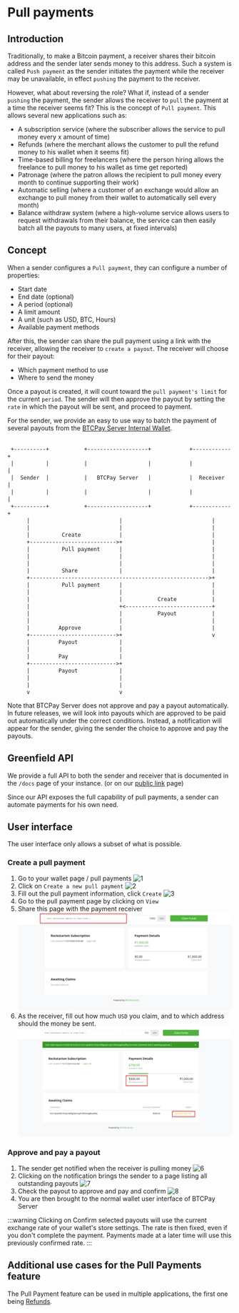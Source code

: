# Pull payments

## Introduction

Traditionally, to make a Bitcoin payment, a receiver shares their bitcoin address and the sender later sends money to this address.
Such a system is called `Push payment` as the sender initiates the payment while the receiver may be unavailable, in effect `pushing` the payment to the receiver.

However, what about reversing the role?
What if, instead of a sender `pushing` the payment, the sender allows the receiver to `pull` the payment at a time the receiver seems fit?
This is the concept of `Pull payment`. This allows several new applications such as:

* A subscription service (where the subscriber allows the service to pull money every x amount of time)
* Refunds (where the merchant allows the customer to pull the refund money to his wallet when it seems fit)
* Time-based billing for freelancers (where the person hiring allows the freelance to pull money to his wallet as time get reported)
* Patronage (where the patron allows the recipient to pull money every month to continue supporting their work)
* Automatic selling (where a customer of an exchange would allow an exchange to pull money from their wallet to automatically sell every month)
* Balance withdraw system (where a high-volume service allows users to request withdrawals from their balance, the service can then easily batch all the payouts to many users, at fixed intervals)

## Concept

When a sender configures a `Pull payment`, they can configure a number of properties:
* Start date
* End date (optional)
* A period (optional)
* A limit amount
* A unit (such as USD, BTC, Hours)
* Available payment methods

After this, the sender can share the pull payment using a link with the receiver, allowing the receiver to `create a payout`.
The receiver will choose for their payout:
* Which payment method to use
* Where to send the money

Once a payout is created, it will count toward the `pull payment's limit` for the current `period`.
The sender will then approve the payout by setting the `rate` in which the payout will be sent, and proceed to payment.

For the sender, we provide an easy to use way to batch the payment of several payouts from the [BTCPay Server Internal Wallet](./Wallet.md).

```

 +----------+           +-------------------+            +------------+
 |          |           |                   |            |            |
 |  Sender  |           |   BTCPay Server   |            |  Receiver  |
 |          |           |                   |            |            |
 +----------+           +-------------------+            +------------+
      |                            |                            |
      |                            |                            |
      |          Create            |                            |
      +--------------------------->+                            |
      |          Pull payment      |                            |
      |                            |                            |
      |                            |                            |
      |          Share             |                            |
      +-------------------------------------------------------->+
      |          Pull payment      |                            |
      |                            |                            |
      |                            |           Create           |
      |                            +<---------------------------+
      |                            |           Payout           |
      |                            |                            |
      |         Approve            |                            |
      +--------------------------->+                            v
      |         Payout             |
      |                            |
      |         Pay                |
      +--------------------------->+
      |         Payout             |
      |                            |
      |                            |
      v                            v
```

Note that BTCPay Server does not approve and pay a payout automatically. In future releases, we will look into payouts which are approved to be paid out automatically under the correct conditions.
Instead, a notification will appear for the sender, giving the sender the choice to approve and pay the payouts.

## Greenfield API

We provide a full API to both the sender and receiver that is documented in the `/docs` page of your instance. (or on our [public link](https://docs.btcpayserver.org/API/Greenfield/v1/) page)

Since our API exposes the full capability of pull payments, a sender can automate payments for his own need.

## User interface

The user interface only allows a subset of what is possible.

### Create a pull payment

1. Go to your wallet page / pull payments
![1](./img/pull-payments/1.png)
2. Click on `Create a new pull payment`
![2](./img/pull-payments/2.png)
3. Fill out the pull payment information, click `Create`
![3](./img/pull-payments/3.png)
4. Go to the pull payment page by clicking on `View`
5. Share this page with the payment receiver
![4](./img/pull-payments/4.png)
5. As the receiver, fill out how much `USD` you claim, and to which address should the money be sent.
![5](./img/pull-payments/5.png)

### Approve and pay a payout
1. The sender get notified when the receiver is pulling money
![6](./img/pull-payments/6.png)
2. Clicking on the notification brings the sender to a page listing all outstanding payouts
![7](./img/pull-payments/7.png)
3. Check the payout to approve and pay and confirm
![8](./img/pull-payments/8.png)
4. You are then brought to the normal wallet user interface of BTCPay Server

:::warning
Clicking on Confirm selected payouts will use the current exchange rate of your wallet's store settings. The rate is then fixed, even if you don't complete the payment. Payments made at a later time will use this previously confirmed rate.
:::

## Additional use cases for the Pull Payments feature

The Pull Payment feature can be used in multiple applications, the first one being [Refunds](./Refund.md).
